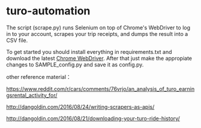 # turo-automation

The script (scrape.py) runs Selenium on top of Chrome's WebDriver to log in to your account, scrapes your trip receipts, and dumps the result into a CSV file.

To get started you should install everything in requirements.txt and download the latest [Chrome WebDriver](https://sites.google.com/a/chromium.org/chromedriver/downloads). After that just make the appropiate changes to SAMPLE_config.py and save it as config.py.

other reference material：

https://www.reddit.com/r/cars/comments/76vrjo/an_analysis_of_turo_earningsrental_activity_for/

http://dangoldin.com/2016/08/24/writing-scrapers-as-apis/

http://dangoldin.com/2016/08/21/downloading-your-turo-ride-history/
